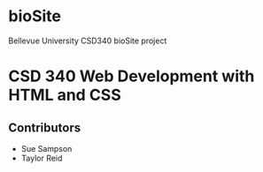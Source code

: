# bioSite
Bellevue University CSD340 bioSite project

# CSD 340 Web Development with HTML and CSS
## Contributors
* Sue Sampson
* Taylor Reid
